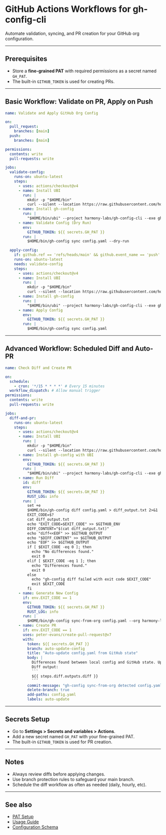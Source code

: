 # GitHub Actions Workflows for gh-config-cli

Automate validation, syncing, and PR creation for your GitHub org configuration.

---

## Prerequisites

- Store a **fine-grained PAT** with required permissions as a secret named `GH_PAT`.
- The built-in `GITHUB_TOKEN` is used for creating PRs.

---

## Basic Workflow: Validate on PR, Apply on Push

```yaml
name: Validate and Apply GitHub Org Config

on:
  pull_request:
    branches: [main]
  push:
    branches: [main]

permissions:
  contents: write
  pull-requests: write

jobs:
  validate-config:
    runs-on: ubuntu-latest
    steps:
      - uses: actions/checkout@v4
      - name: Install UBI
        run: |
          mkdir -p "$HOME/bin"
          curl --silent --location https://raw.githubusercontent.com/houseabsolute/ubi/master/bootstrap/bootstrap-ubi.sh | sh
      - name: Install gh-config
        run: |
          "$HOME/bin/ubi" --project harmony-labs/gh-config-cli --exe gh-config --in "$HOME/bin"
      - name: Validate Config (Dry Run)
        env:
          GITHUB_TOKEN: ${{ secrets.GH_PAT }}
        run: |
          $HOME/bin/gh-config sync config.yaml --dry-run

  apply-config:
    if: github.ref == 'refs/heads/main' && github.event_name == 'push'
    runs-on: ubuntu-latest
    needs: validate-config
    steps:
      - uses: actions/checkout@v4
      - name: Install UBI
        run: |
          mkdir -p "$HOME/bin"
          curl --silent --location https://raw.githubusercontent.com/houseabsolute/ubi/master/bootstrap/bootstrap-ubi.sh | sh
      - name: Install gh-config
        run: |
          "$HOME/bin/ubi" --project harmony-labs/gh-config-cli --exe gh-config --in "$HOME/bin"
      - name: Apply Config
        env:
          GITHUB_TOKEN: ${{ secrets.GH_PAT }}
        run: |
          $HOME/bin/gh-config sync config.yaml
```

---

## Advanced Workflow: Scheduled Diff and Auto-PR

```yaml
name: Check Diff and Create PR

on:
  schedule:
    - cron: '*/15 * * * *' # Every 15 minutes
  workflow_dispatch: # Allow manual trigger
permissions:
  contents: write
  pull-requests: write

jobs:
  diff-and-pr:
    runs-on: ubuntu-latest
    steps:
      - uses: actions/checkout@v4
      - name: Install UBI
        run: |
          mkdir -p "$HOME/bin"
          curl --silent --location https://raw.githubusercontent.com/houseabsolute/ubi/master/bootstrap/bootstrap-ubi.sh | sh
      - name: Install gh-config with UBI
        env:
          GITHUB_TOKEN: ${{ secrets.GH_PAT }}
        run: |
          "$HOME/bin/ubi" --project harmony-labs/gh-config-cli --exe gh-config --in "$HOME/bin"
      - name: Run Diff
        id: diff
        env:
          GITHUB_TOKEN: ${{ secrets.GH_PAT }}
          RUST_LOG: info
        run: |
          set +e
          $HOME/bin/gh-config diff config.yaml > diff_output.txt 2>&1
          EXIT_CODE=$?
          cat diff_output.txt
          echo "EXIT_CODE=$EXIT_CODE" >> $GITHUB_ENV
          DIFF_CONTENT="$(cat diff_output.txt)"
          echo "diff<<EOF" >> $GITHUB_OUTPUT
          echo "$DIFF_CONTENT" >> $GITHUB_OUTPUT
          echo "EOF" >> $GITHUB_OUTPUT
          if [ $EXIT_CODE -eq 0 ]; then
            echo "No differences found."
            exit 0
          elif [ $EXIT_CODE -eq 1 ]; then
            echo "Differences found."
            exit 0
          else
            echo "gh-config diff failed with exit code $EXIT_CODE"
            exit $EXIT_CODE
          fi
      - name: Generate New Config
        if: env.EXIT_CODE == 1
        env:
          GITHUB_TOKEN: ${{ secrets.GH_PAT }}
          RUST_LOG: info
        run: |
          $HOME/bin/gh-config sync-from-org config.yaml --org harmony-labs
      - name: Create PR
        if: env.EXIT_CODE == 1
        uses: peter-evans/create-pull-request@v7
        with:
          token: ${{ secrets.GH_PAT }}
          branch: auto-update-config
          title: "Auto-update config.yaml from GitHub state"
          body: |
            Differences found between local config and GitHub state. Updating config.yaml with latest changes.
            Diff output:
            ```
            ${{ steps.diff.outputs.diff }}
            ```
          commit-message: "gh-config sync-from-org detected config.yaml differences from GitHub Org state. Updating to match."
          delete-branch: true
          add-paths: config.yaml
          labels: auto-update
```

---

## Secrets Setup

- Go to **Settings > Secrets and variables > Actions**.
- Add a new secret named `GH_PAT` with your fine-grained PAT.
- The built-in `GITHUB_TOKEN` is used for PR creation.

---

## Notes

- Always review diffs before applying changes.
- Use branch protection rules to safeguard your main branch.
- Schedule the diff workflow as often as needed (daily, hourly, etc).

---

## See also

- [PAT Setup](./pat-setup.md)
- [Usage Guide](./usage.md)
- [Configuration Schema](../README.md#configuration)